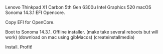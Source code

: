 Lenovo Thinkpad X1 Carbon 5th Gen 6300u Intel Graphics 520 macOS Sonoma 14.3.1 EFI Opencore.

Copy EFI for OpenCore.

Boot to Sonoma 14.3.1. Offline installer. (make take several reboots but will work) (download on mac using gibMacos) (createinstallmedia)

Install. Profit! 
